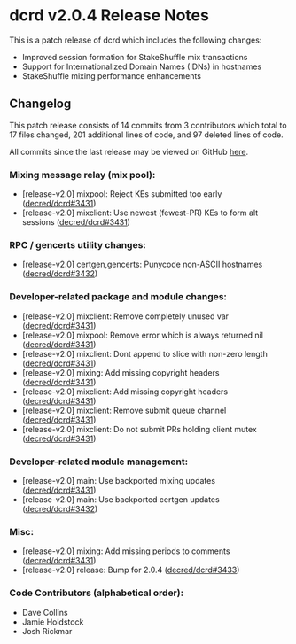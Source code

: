 # dcrd v2.0.4 Release Notes

This is a patch release of dcrd which includes the following changes:

- Improved session formation for StakeShuffle mix transactions
- Support for Internationalized Domain Names (IDNs) in hostnames
- StakeShuffle mixing performance enhancements

## Changelog

This patch release consists of 14 commits from 3 contributors which total to 17
files changed, 201 additional lines of code, and 97 deleted lines of code.

All commits since the last release may be viewed on GitHub
[here](https://github.com/decred/dcrd/compare/release-v2.0.3...release-v2.0.4).

### Mixing message relay (mix pool):

- [release-v2.0] mixpool: Reject KEs submitted too early ([decred/dcrd#3431](https://github.com/decred/dcrd/pull/3431))
- [release-v2.0] mixclient: Use newest (fewest-PR) KEs to form alt sessions ([decred/dcrd#3431](https://github.com/decred/dcrd/pull/3431))

### RPC / gencerts utility changes:

- [release-v2.0] certgen,gencerts: Punycode non-ASCII hostnames ([decred/dcrd#3432](https://github.com/decred/dcrd/pull/3432))

### Developer-related package and module changes:

- [release-v2.0] mixclient: Remove completely unused var ([decred/dcrd#3431](https://github.com/decred/dcrd/pull/3431))
- [release-v2.0] mixpool: Remove error which is always returned nil ([decred/dcrd#3431](https://github.com/decred/dcrd/pull/3431))
- [release-v2.0] mixclient: Dont append to slice with non-zero length ([decred/dcrd#3431](https://github.com/decred/dcrd/pull/3431))
- [release-v2.0] mixing: Add missing copyright headers ([decred/dcrd#3431](https://github.com/decred/dcrd/pull/3431))
- [release-v2.0] mixclient: Add missing copyright headers ([decred/dcrd#3431](https://github.com/decred/dcrd/pull/3431))
- [release-v2.0] mixclient: Remove submit queue channel ([decred/dcrd#3431](https://github.com/decred/dcrd/pull/3431))
- [release-v2.0] mixclient: Do not submit PRs holding client mutex ([decred/dcrd#3431](https://github.com/decred/dcrd/pull/3431))

### Developer-related module management:

- [release-v2.0] main: Use backported mixing updates ([decred/dcrd#3431](https://github.com/decred/dcrd/pull/3431))
- [release-v2.0] main: Use backported certgen updates ([decred/dcrd#3432](https://github.com/decred/dcrd/pull/3432))

### Misc:

- [release-v2.0] mixing: Add missing periods to comments ([decred/dcrd#3431](https://github.com/decred/dcrd/pull/3431))
- [release-v2.0] release: Bump for 2.0.4 ([decred/dcrd#3433](https://github.com/decred/dcrd/pull/3433))

### Code Contributors (alphabetical order):

- Dave Collins
- Jamie Holdstock
- Josh Rickmar
